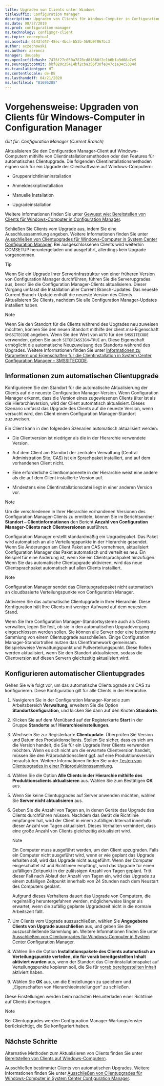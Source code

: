 ```yaml
---
title: Upgraden von Clients unter Windows
titleSuffix: Configuration Manager
description: Upgraden von Clients für Windows-Computer in Configuration Manager.
ms.date: 08/27/2019
ms.prod: configuration-manager
ms.technology: configmgr-client
ms.topic: conceptual
ms.assetid: 6143fd47-48ec-4bca-b53b-5b9b9f067bc3
author: aczechowski
ms.author: aaroncz
manager: dougeby
ms.openlocfilehash: 7476f27c050a7870cd8f860f2e1b6bfa3d68a7e9
ms.sourcegitcommit: bbf820c35414bf2cba356f30fe047c1a34c5384d
ms.translationtype: HT
ms.contentlocale: de-DE
ms.lasthandoff: 04/21/2020
ms.locfileid: "81696288"
---
```

# <a name="how-to-upgrade-clients-for-windows-computers-in-configuration-manager"></a>Vorgehensweise: Upgraden von Clients für Windows-Computer in Configuration Manager

*Gilt für: Configuration Manager (Current Branch)*

Aktualisieren Sie den Configuration Manager-Client auf Windows-Computern mithilfe von Clientinstallationsmethoden oder den Features für automatisches Clientupgrade. Die folgenden Clientinstallationsmethoden eignen sich für ein Upgrade der Clientsoftware auf Windows-Computern:  

- Gruppenrichtlinieninstallation  

- Anmeldeskriptinstallation  

- Manuelle Installation  

- Upgradeinstallation  

Weitere Informationen finden Sie unter [Gewusst wie: Bereitstellen von Clients für Windows-Computer in Configuration Manager](../../deploy/deploy-clients-to-windows-computers.md).

Schließen Sie Clients vom Upgrade aus, indem Sie eine Ausschlusssammlung angeben. Weitere Informationen finden Sie unter [Ausschließen von Clientupgrades für Windows-Computer in System Center Configuration Manager](exclude-clients-windows.md). Bei ausgeschlossenen Clients wird weiterhin CCMSETUP heruntergeladen und ausgeführt, allerdings kein Upgrade vorgenommen.

> [!TIP]  
> Wenn Sie ein Upgrade Ihrer Serverinfrastruktur von einer früheren Version von Configuration Manager durchführen, führen Sie die Serverupgrades aus, bevor Sie die Configuration Manager-Clients aktualisieren. Dieser Vorgang umfasst die Installation aller Current Branch-Updates. Das neueste Current Branch-Update enthält die neueste Version des Clients. Aktualisieren Sie Clients, nachdem Sie alle Configuration Manager-Updates installiert haben.

> [!NOTE]
> Wenn Sie den Standort für die Clients während des Upgrades neu zuweisen möchten, können Sie den neuen Standort mithilfe der client.msi-Eigenschaft `SMSSITECODE` angeben. Wenn Sie den Wert von `AUTO` für den `SMSSITECODE` verwenden, geben Sie auch `SITEREASSIGN=TRUE` an. Diese Eigenschaft ermöglicht die automatische Neuzuweisung des Standorts während des Upgrades. Weitere Informationen finden Sie unter [Informationen zu Parametern und Eigenschaften für die Clientinstallation in System Center Configuration Manager – SMSSITECODE](../../deploy/about-client-installation-properties.md#smssitecode).

## <a name="about-automatic-client-upgrade"></a><a name="bkmk_autoupdate"></a> Informationen zum automatischen Clientupgrade

Konfigurieren Sie den Standort für die automatische Aktualisierung der Clients auf die neueste Configuration Manager-Version. Wenn Configuration Manager erkennt, dass die Version eines zugewiesenen Clients älter ist als die Hierarchieversion, wird der Client automatisch aktualisiert. Dieses Szenario umfasst das Upgrade des Clients auf die neueste Version, wenn versucht wird, den Client einem Configuration Manager-Standort zuzuweisen.  

Ein Client kann in den folgenden Szenarien automatisch aktualisiert werden:  

- Die Clientversion ist niedriger als die in der Hierarchie verwendete Version.  

- Auf dem Client am Standort der zentralen Verwaltung (Central Administration Site, CAS) ist ein Sprachpaket installiert, und auf dem vorhandenen Client nicht.  

- Eine erforderliche Clientkomponente in der Hierarchie weist eine andere als die auf dem Client installierte Version auf.  

- Mindestens eine Clientinstallationsdatei liegt in einer anderen Version vor.  

> [!NOTE]  
> Um die verschiedenen in Ihrer Hierarchie vorhandenen Versionen des Configuration Manager-Clients zu ermitteln, können Sie im Berichtsordner **Standort – Clientinformationen** den Bericht **Anzahl von Configuration Manager-Clients nach Clientversionen** ausführen.  

Configuration Manager erstellt standardmäßig ein Upgradepaket. Das Paket wird automatisch an alle Verteilungspunkte in der Hierarchie gesendet. Wenn Sie Änderungen am Client Paket am CAS vornehmen, aktualisiert Configuration Manager das Paket automatisch und verteilt es neu. Ein Beispiel für eine Änderung ist, wenn Sie ein Clientsprachpaket hinzufügen. Wenn Sie das automatische Clientupgrade aktivieren, wird das neue Clientsprachpaket automatisch auf allen Clients installiert.

> [!NOTE]  
> Configuration Manager sendet das Clientupgradepaket nicht automatisch an cloudbasierte Verteilungspunkte von Configuration Manager.  

Aktivieren Sie das automatische Clientupgrade in Ihrer Hierarchie. Diese Konfiguration hält Ihre Clients mit weniger Aufwand auf dem neuesten Stand.  

Wenn Sie Ihre Configuration Manager-Standortsysteme auch als Clients verwalten, legen Sie fest, ob sie in den automatischen Upgradevorgang eingeschlossen werden sollen. Sie können alle Server oder eine bestimmte Sammlung von einem Clientupgrade ausschließen. Einige Configuration Manager-Standortrollen nutzen das Clientframework gemeinsam. Beispielsweise Verwaltungspunkt und Pullverteilungspunkt. Diese Rollen werden aktualisiert, wenn Sie den Standort aktualisieren, sodass die Clientversion auf diesen Servern gleichzeitig aktualisiert wird.

## <a name="configure-automatic-client-upgrade"></a><a name="bkmk_configure"></a> Konfigurieren automatischer Clientupgrades

Gehen Sie wie folgt vor, um das automatische Clientupgrade am CAS zu konfigurieren. Diese Konfiguration gilt für alle Clients in der Hierarchie.  

1. Navigieren Sie in der Configuration Manager-Konsole zum Arbeitsbereich **Verwaltung**, erweitern Sie die Option **Standortkonfiguration**, und klicken Sie dann auf den Knoten **Standorte**.  

1. Klicken Sie auf dem Menüband auf der Registerkarte **Start** in der Gruppe **Standorte** auf **Hierarchieeinstellungen**.  

1. Wechseln Sie zur Registerkarte **Clientupdate**. Überprüfen Sie Version und Datum des Produktionsclients. Stellen Sie sicher, dass es sich um die Version handelt, die Sie für ein Upgrade Ihrer Clients verwenden möchten. Wenn es sich nicht um die erwartete Clientversion handelt, müssen Sie den Präproduktionsclient ggf. auf eine Produktionsversion heraufstufen. Weitere Informationen finden Sie unter [Testen von Clientupgrades in einer Präproduktionssammlung](test-client-upgrades.md).  

1. Wählen Sie die Option **Alle Clients in der Hierarchie mithilfe des Produktionsclients aktualisieren** aus. Wählen Sie zum Bestätigen **OK** aus.  

1. Wenn Sie keine Clientupgrades auf Server anwenden möchten, wählen Sie **Server nicht aktualisieren** aus.  

1. Geben Sie die Anzahl von Tagen an, in denen Geräte das Upgrade des Clients durchführen müssen. Nachdem das Gerät die Richtlinie empfangen hat, wird der Client in einem zufälligen Intervall innerhalb dieser Anzahl von Tagen aktualisiert. Dieses Verhalten verhindert, dass eine große Anzahl von Clients gleichzeitig aktualisiert wird.

    > [!NOTE]
    > Ein Computer muss ausgeführt werden, um den Client upzugraden. Falls ein Computer nicht ausgeführt wird, wenn er wie geplant das Upgrade erhalten soll, wird das Upgrade nicht ausgeführt. Wenn der Computer eingeschaltet ist und Richtlinien empfängt, wird das Upgrade für einen zufälligen Zeitpunkt in der zulässigen Anzahl von Tagen geplant. Tritt dieser Fall nach Ablauf der Anzahl von Tagen ein, wird das Upgrade zu einem zufälligen Zeitpunkt innerhalb von 24 Stunden nach dem Neustart des Computers geplant.
    >
    > Aufgrund dieses Verhaltens dauert das Upgrade von Computern, die regelmäßig heruntergefahren werden, möglicherweise länger als erwartet, wenn die zufällig geplante Upgradezeit nicht in die normale Arbeitszeit fällt.

1. Um Clients vom Upgrade auszuschließen, wählen Sie **Angegebene Clients von Upgrade ausschließen** aus, und geben Sie die auszuschließende Sammlung an. Weitere Informationen finden Sie unter [Ausschließen von Clientupgrades für Windows-Computer in System Center Configuration Manager](exclude-clients-windows.md).

1. Wählen Sie die Option **Installationspakete des Clients automatisch an Verteilungspunkte verteilen, die für vorab bereitgestellten Inhalt aktiviert wurden** aus, wenn der Standort das Clientinstallationspaket auf Verteilungspunkte kopieren soll, die Sie für [vorab bereitgestellten Inhalt](../../../plan-design/hierarchy/manage-network-bandwidth.md#BKMK_PrestagingContent) aktiviert haben.  

1. Wählen Sie **OK** aus, um die Einstellungen zu speichern und „Eigenschaften von Hierarchieeinstellungen“ zu schließen.

Diese Einstellungen werden beim nächsten Herunterladen einer Richtlinie auf Clients übertragen.

> [!NOTE]
> Bei Clientupgrades werden Configuration Manager-Wartungsfenster berücksichtigt, die Sie konfiguriert haben.

## <a name="next-steps"></a>Nächste Schritte

Alternative Methoden zum Aktualisieren von Clients finden Sie unter [Bereitstellen von Clients auf Windows-Computern](../../deploy/deploy-clients-to-windows-computers.md).

Ausschließen bestimmter Clients von automatischen Upgrades. Weitere Informationen finden Sie unter [Ausschließen von Clientupgrades für Windows-Computer in System Center Configuration Manager](exclude-clients-windows.md).
